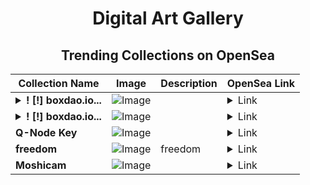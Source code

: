 <div align="center">

# Digital Art Gallery

## Trending Collections on OpenSea

| Collection Name                       | Image                                                                                     | Description                       | OpenSea Link                                                                                          |
|---------------------------------------|-------------------------------------------------------------------------------------------|-----------------------------------|--------------------------------------------------------------------------------------------------------|
| **<details><summary>! [!] boxdao.io...</summary>! [!] boxdao.io #974</details>** | ![Image](https://i.seadn.io/s/raw/files/9379e8b962ce62d73e6f32f4032ccd4b.jpg?w=500&auto=format?w=200&auto=format) |  | <details><summary>Link</summary>[! [!] boxdao.io #974](https://opensea.io/collection/boxdao-io-974)</details> |
| **<details><summary>! [!] boxdao.io...</summary>! [!] boxdao.io #973</details>** | ![Image](https://i.seadn.io/s/raw/files/f37b132057448007b9d34ee2f03f3180.jpg?w=500&auto=format?w=200&auto=format) |  | <details><summary>Link</summary>[! [!] boxdao.io #973](https://opensea.io/collection/boxdao-io-973)</details> |
| **Q-Node Key** | ![Image](https://i.seadn.io/s/raw/files/71817d222f3bdbabbfd24f543dc387b2.gif?w=500&auto=format?w=200&auto=format) |  | <details><summary>Link</summary>[Q-Node Key](https://opensea.io/collection/q-node-key)</details> |
| **freedom** | ![Image](https://i.seadn.io/s/raw/files/1d7f8950f602afd751e8a5a303abae8d.jpg?w=500&auto=format?w=200&auto=format) | freedom | <details><summary>Link</summary>[freedom](https://opensea.io/collection/freedom-438)</details> |
| **Moshicam** | ![Image](https://i.seadn.io/s/raw/files/9e6c74b6461c229ef6a7c91d31d5b632.png?w=500&auto=format?w=200&auto=format) |  | <details><summary>Link</summary>[Moshicam](https://opensea.io/collection/moshicam-4517)</details> |

</div>